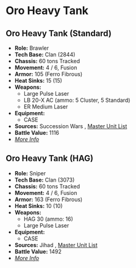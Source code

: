 # Oro Heavy Tank 

## Oro Heavy Tank (Standard) 

- **Role:** Brawler 
- **Tech Base:** Clan (2844) 
- **Chassis:** 60 tons Tracked 
- **Movement:** 4 / 6, Fusion 
- **Armor:** 105 (Ferro Fibrous) 
- **Heat Sinks:** 15 (15) 
- **Weapons:** 
  - Large Pulse Laser 
  - LB 20-X AC (ammo: 5 Cluster, 5 Standard) 
  - ER Medium Laser 
- **Equipment:** 
  - CASE 
- **Sources:** Succession Wars , [Master Unit List](http://masterunitlist.info/Unit/Details/2342/oro-heavy-tank-standard) 
- **Battle Value:** 1116 
- [*More Info*](oro_heavy_tank/oro_heavy_tank_standard.md) 

## Oro Heavy Tank (HAG) 

- **Role:** Sniper 
- **Tech Base:** Clan (3073) 
- **Chassis:** 60 tons Tracked 
- **Movement:** 4 / 6, Fusion 
- **Armor:** 163 (Ferro Fibrous) 
- **Heat Sinks:** 10 (10) 
- **Weapons:** 
  - HAG 30 (ammo: 16) 
  - Large Pulse Laser 
- **Equipment:** 
  - CASE 
- **Sources:** Jihad , [Master Unit List](http://masterunitlist.info/Unit/Details/2341/oro-heavy-tank-hag) 
- **Battle Value:** 1492 
- [*More Info*](oro_heavy_tank/oro_heavy_tank_hag.md) 

